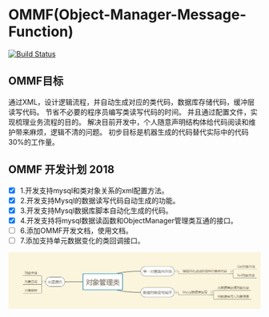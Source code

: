 # OMMF(Object-Manager-Message-Function)
[![Build Status](https://travis-ci.org/freeeyes/OMMF.svg?branch=master)](https://travis-ci.org/freeeyes/OMMF)  
## OMMF目标
通过XML，设计逻辑流程，并自动生成对应的类代码，数据库存储代码，缓冲层读写代码。
节省不必要的程序员编写类读写代码的时间。
并且通过配置文件，实现梳理业务流程的目的。
解决目前开发中，个人随意声明结构体给代码阅读和维护带来麻烦，逻辑不清的问题。
初步目标是机器生成的代码替代实际中的代码30%的工作量。

## OMMF 开发计划 2018
- [x] 1.开发支持mysql和类对象关系的xml配置方法。
- [x] 2.开发支持Mysql的数据读写代码自动生成的功能。
- [x] 3.开发支持Mysql数据库脚本自动化生成的代码。
- [x] 4.开发支持将mysql数据读函数和ObjectManager管理类互通的接口。
- [ ] 6.添加OMMF开发文档，使用文档。
- [ ] 7.添加支持单元数据变化的类回调接口。

![设计导图](image.jpg)